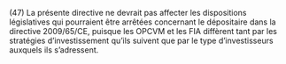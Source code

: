 (47) La présente directive ne devrait pas affecter les dispositions législatives qui pourraient être arrêtées concernant le dépositaire dans la directive 2009/65/CE, puisque les OPCVM et les FIA diffèrent tant par les stratégies d’investissement qu’ils suivent que par le type d’investisseurs auxquels ils s’adressent.